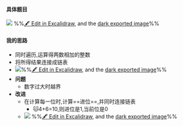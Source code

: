 #### 具体题目
![](attachments/2-%E4%B8%A4%E6%95%B0%E7%9B%B8%E5%8A%A0%202022-12-30%2015.15.13.excalidraw.svg)
%%[🖋 Edit in Excalidraw](attachments/2-%E4%B8%A4%E6%95%B0%E7%9B%B8%E5%8A%A0%202022-12-30%2015.15.13.excalidraw.md), and the [dark exported image](attachments/2-%E4%B8%A4%E6%95%B0%E7%9B%B8%E5%8A%A0%202022-12-30%2015.15.13.excalidraw.dark.svg)%%
#### 我的思路
- 同时遍历,运算得两数相加的整数
- 将所得结果连接成链表
- ![](attachments/2-%E4%B8%A4%E6%95%B0%E7%9B%B8%E5%8A%A0%202022-12-31%2016.31.55.excalidraw.svg)%%[🖋 Edit in Excalidraw](attachments/2-%E4%B8%A4%E6%95%B0%E7%9B%B8%E5%8A%A0%202022-12-31%2016.31.55.excalidraw.md), and the [dark exported image](attachments/2-%E4%B8%A4%E6%95%B0%E7%9B%B8%E5%8A%A0%202022-12-31%2016.31.55.excalidraw.dark.svg)%%
- **问题**
	- 数字过大时越界
- **改进**
	- 在计算每一位时,计算==进位==,并同时连接链表
		- 🐱4+6=10,则进位是1,当前位是0
	- ![](attachments/2-%E4%B8%A4%E6%95%B0%E7%9B%B8%E5%8A%A0%202022-12-31%2017.58.12.excalidraw.svg)
%%[🖋 Edit in Excalidraw](attachments/2-%E4%B8%A4%E6%95%B0%E7%9B%B8%E5%8A%A0%202022-12-31%2017.58.12.excalidraw.md), and the [dark exported image](attachments/2-%E4%B8%A4%E6%95%B0%E7%9B%B8%E5%8A%A0%202022-12-31%2017.58.12.excalidraw.dark.svg)%%
